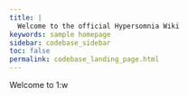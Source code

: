 ```yaml
---
title: | 
  Welcome to the official Hypersomnia Wiki
keywords: sample homepage
sidebar: codebase_sidebar
toc: false
permalink: codebase_landing_page.html
---
```


Welcome to 1:w

